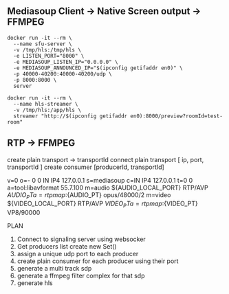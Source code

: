 ## Mediasoup Client -> Native Screen output -> FFMPEG

```
docker run -it --rm \
  --name sfu-server \
  -v /tmp/hls:/tmp/hls \
  -e LISTEN_PORT="8000" \
  -e MEDIASOUP_LISTEN_IP="0.0.0.0" \
  -e MEDIASOUP_ANNOUNCED_IP="$(ipconfig getifaddr en0)" \
  -p 40000-40200:40000-40200/udp \
  -p 8000:8000 \
  server

docker run -it --rm \
  --name hls-streamer \
  -v /tmp/hls:/app/hls \
  streamer "http://$(ipconfig getifaddr en0):8000/preview?roomId=test-room"

```

## RTP -> FFMPEG

create plain transport -> transportId
connect plain transport [ ip, port, transportId ]
create consumer [producerId, transportId]

v=0
o=- 0 0 IN IP4 127.0.0.1
s=mediasoup
c=IN IP4 127.0.0.1
t=0 0
a=tool:libavformat 55.7.100
m=audio ${AUDIO_LOCAL_PORT} RTP/AVP ${AUDIO_PT}
a=rtpmap:${AUDIO_PT} opus/48000/2
m=video ${VIDEO_LOCAL_PORT} RTP/AVP ${VIDEO_PT}
a=rtpmap:${VIDEO_PT} VP8/90000

PLAN

1. Connect to signaling server using websocker
2. Get producers list create new Set()
3. assign a unique udp port to each producer
4. create plain consumer for each producer using their port
5. generate a multi track sdp
6. generate a ffmpeg filter complex for that sdp
7. generate hls
